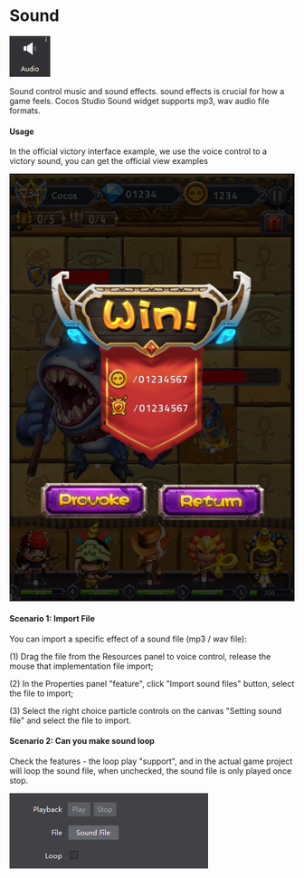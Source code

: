 # Sound

![](./res/image101.png)

Sound control music and sound effects. sound effects is crucial for how a game feels. Cocos Studio Sound widget supports mp3, wav audio file formats.

#### Usage

In the official victory interface example, we use the voice control to a victory sound, you can get the official view examples
 
![](./res/image102.png)

#### Scenario 1: Import File

You can import a specific effect of a sound file (mp3 / wav file):

(1) Drag the file from the Resources panel to voice control, release the mouse that implementation file import;

(2) In the Properties panel "feature", click "Import sound files" button, select the file to import;

(3) Select the right choice particle controls on the canvas "Setting sound file" and select the file to import.

#### Scenario 2: Can you make sound loop
Check the features - the loop play "support", and in the actual game project will loop the sound file, when unchecked, the sound file is only played once stop.


![](./res/image103.png)